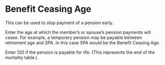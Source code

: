 # Benefit Ceasing Age

This can be used to stop payment of a pension early.

Enter the age at which the member’s or spouse’s pension payments will
cease. For example, a temporary pension may be payable between
retirement age and SPA. In this case SPA would be the Benefit Ceasing
Age.

Enter 120 if the pension is payable for life. (This represents the end
of the mortality table.)

